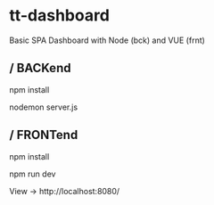 # tt-dashboard
Basic SPA Dashboard with Node (bck) and VUE (frnt)

## / BACKend
npm install

nodemon server.js

## / FRONTend
npm install

npm run dev

View -> http://localhost:8080/